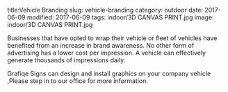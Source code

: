 title:Vehicle Branding
slug: vehicle-branding
category: outdoor
date: 2017-06-09
modified: 2017-06-09
tags: indoor/3D CANVAS PRINT.jpg
image: indoor/3D CANVAS PRINT.jpg

Businesses that have opted to
wrap their vehicle or fleet of
vehicles have benefited from
an increase in brand
awareness. No other form of
advertising has a lower cost
per impression. A vehicle can
effectively generate thousands
of impressions daily.


Grafiqe Signs can design and
install graphics on your
company vehicle ,Please step
in to our office for more
information.
